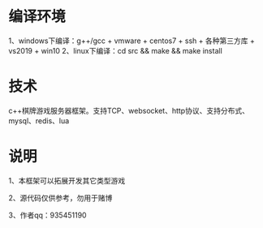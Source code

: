 # 编译环境
1、windows下编译：g++/gcc + vmware + centos7 + ssh + 各种第三方库 + vs2019 + win10 
2、linux下编译：cd src && make && make install

# 技术
c++棋牌游戏服务器框架。支持TCP、websocket、http协议、支持分布式、mysql、redis、lua

# 说明
1、本框架可以拓展开发其它类型游戏

2、源代码仅供参考，勿用于赌博

3、作者qq：935451190
